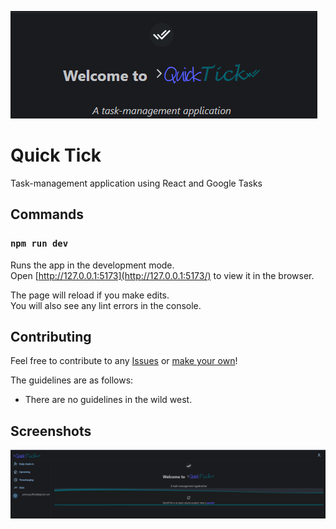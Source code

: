 ![img.png](quick-tick/src/assets/splash.png)

# Quick Tick

Task-management application using React and Google Tasks

## Commands

### `npm run dev`

Runs the app in the development mode.\
Open [http://127.0.0.1:5173](http://127.0.0.1:5173/) to view it in the browser.

The page will reload if you make edits.\
You will also see any lint errors in the console.

## Contributing

Feel free to contribute to any [Issues](https://github.com/jamesgiu/quick-tick/issues) or [make your own](https://github.com/jamesgiu/quick-tick/issues/new/choose)!

The guidelines are as follows:

- There are no guidelines in the wild west.

## Screenshots
![img.png](quick-tick/src/assets/screenshot.png)